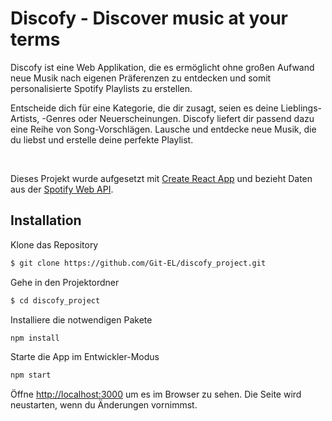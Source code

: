 # Discofy - Discover music at your terms
Discofy ist eine Web Applikation, die es ermöglicht ohne großen Aufwand neue Musik nach eigenen Präferenzen zu entdecken und somit personalisierte Spotify Playlists zu erstellen.

Entscheide dich für eine Kategorie, die dir zusagt, seien es deine Lieblings-Artists, -Genres oder Neuerscheinungen. Discofy liefert dir passend dazu eine Reihe von Song-Vorschlägen. Lausche und entdecke neue Musik, die du liebst und erstelle deine perfekte Playlist.

<br />

Dieses Projekt wurde aufgesetzt mit [Create React App](https://github.com/facebook/create-react-app) und bezieht Daten aus der [Spotify Web API](https://developer.spotify.com/documentation/web-api).

## Installation

Klone das Repository
 ```sh 
 $ git clone https://github.com/Git-EL/discofy_project.git
 ```

Gehe in den Projektordner
```sh
$ cd discofy_project
```

Installiere die notwendigen Pakete
```sh
npm install
```

Starte die App im Entwickler-Modus
```sh
npm start
```

Öffne [http://localhost:3000](http://localhost:3000) um es im Browser zu sehen.
Die Seite wird neustarten, wenn du Änderungen vornimmst.
